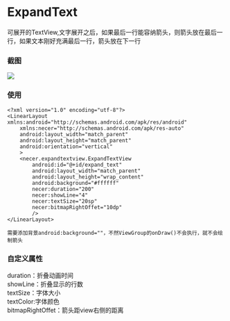 # ExpandText
可展开的TextView,文字展开之后，如果最后一行能容纳箭头，则箭头放在最后一行，如果文本刚好充满最后一行，箭头放在下一行


### 截图
![](https://github.com/yannecer/ExpandText/blob/master/app/ezgif-3-b1b39ede01.gif)


### 使用
```
<?xml version="1.0" encoding="utf-8"?>
<LinearLayout xmlns:android="http://schemas.android.com/apk/res/android"
    xmlns:necer="http://schemas.android.com/apk/res-auto"
    android:layout_width="match_parent"
    android:layout_height="match_parent"
    android:orientation="vertical"
    >
    <necer.expandtextview.ExpandTextView
        android:id="@+id/expand_text"
        android:layout_width="match_parent"
        android:layout_height="wrap_content"
        android:background="#ffffff"
        necer:duration="200"
        necer:showLine="4"
        necer:textSize="20sp"
        necer:bitmapRightOffet="10dp"
        />
</LinearLayout>  

需要添加背景android:background=""，不然ViewGroup的onDraw()不会执行，就不会绘制箭头

```
### 自定义属性
   
duration：折叠动画时间  
showLine：折叠显示的行数  
textSize：字体大小  
textColor:字体颜色  
bitmapRightOffet：箭头距view右侧的距离  


